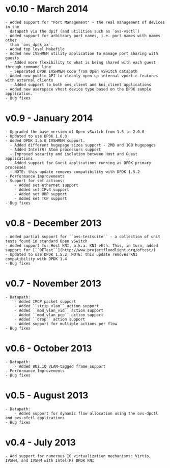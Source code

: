 # v0.10 - March 2014

    - Added support for "Port Management" - the real management of devices in the
      datapath via the dpif (and utilities such as `ovs-vsctl`)
    - Added support for arbitrary port names, i.e. port names with names other
      than `ovs_dpdk_xx`.
    - Added top level Makefile
    - Added new IVSHMEM utility application to manage port sharing with guests
      - Added more flexibility to what is being shared with each guest through command line
      - Separated DPDK IVSHMEM code from Open vSwitch datapath
    - Added new public API to cleanly open up internal vport.c features with external clients
      - Added support to both ovs_client and kni_client applications
    - Added new userspace vhost device type based on the DPDK sample application.
    - Bug fixes

 # v0.9 - January 2014

    - Upgraded the base version of Open vSwitch from 1.5 to 2.0.0
    - Updated to use DPDK 1.6.0
    - Added DPDK 1.6.0 IVSHMEM support. 
      - Added different hugepage sizes support - 2MB and 1GB hugepages
      - Added Intel(R) Atom processors support
      - Improved security and isolation between Host and Guest applications
      - Added support for Guest applications running as DPDK primary processes
      - NOTE: this update removes compatibility with DPDK 1.5.2
    - Performance Improvements
    - Support for set actions:
        - Added set ethernet support
        - Added set IPv4 support
        - Added set UDP support
        - Added set TCP support
    - Bug fixes

# v0.8 - December 2013

    - Added partial support for ``ovs-testsuite`` - a collection of unit tests found in standard Open vSwitch
    - Added support for Host KNI, a.k.a. KNI vEth. This, in turn, added support for [``OFTest``](http://www.projectfloodlight.org/oftest/)
    - Updated to use DPDK 1.5.2, NOTE: this update removes KNI compatibility with DPDK 1.4
    - Bug fixes

# v0.7 - November 2013

    - Datapath:
        - Added IMCP packet support
        - Added ``strip_vlan`` action support
        - Added ``mod_vlan_vid`` action support
        - Added ``mod_vlan_pcp`` action support
        - Added ``drop`` action support
        - Added support for multiple actions per flow
    - Bug fixes

# v0.6 - October 2013

    - Datapath:
        - Added 802.1Q VLAN-tagged frame support
    - Performance Improvements
    - Bug fixes

# v0.5 - August 2013

    - Datapath:
        - Added support for dynamic flow allocation using the ovs-dpctl and ovs-ofctl applications
    - Bug fixes

# v0.4 - July 2013

    - Add support for numerous IO virtualization mechanisms: Virtio, IVSHM, and IVSHM with Intel(R) DPDK KNI
